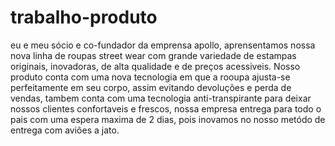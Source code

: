 # trabalho-produto
eu e meu sócio e co-fundador da emprensa apollo, aprensentamos nossa nova linha de roupas street wear com grande variedade de estampas originais, inovadoras, de alta qualidade e de preços acessiveis. Nosso produto conta com uma nova tecnologia em que a rooupa ajusta-se perfeitamente em seu corpo, assim evitando devoluções e perda de vendas, tambem conta com uma tecnologia anti-transpirante para deixar nossos clientes confortaveis e frescos, nossa empresa entrega para todo o pais com uma espera maxima de 2 dias, pois inovamos no nosso metódo de entrega com aviões a jato.
